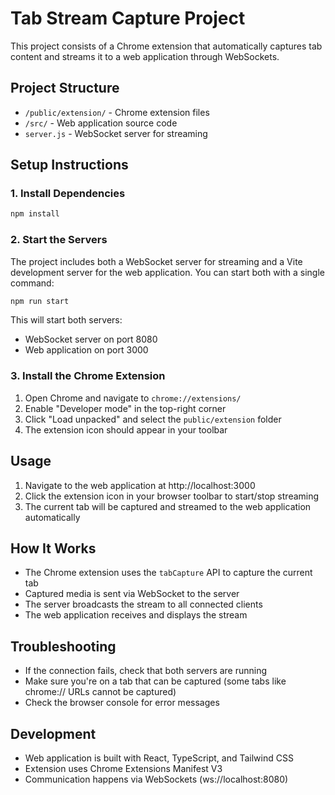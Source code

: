 
# Tab Stream Capture Project

This project consists of a Chrome extension that automatically captures tab content and streams it to a web application through WebSockets.

## Project Structure

- `/public/extension/` - Chrome extension files
- `/src/` - Web application source code
- `server.js` - WebSocket server for streaming

## Setup Instructions

### 1. Install Dependencies

```sh
npm install
```

### 2. Start the Servers

The project includes both a WebSocket server for streaming and a Vite development server for the web application. You can start both with a single command:

```sh
npm run start
```

This will start both servers:
- WebSocket server on port 8080
- Web application on port 3000

### 3. Install the Chrome Extension

1. Open Chrome and navigate to `chrome://extensions/`
2. Enable "Developer mode" in the top-right corner
3. Click "Load unpacked" and select the `public/extension` folder
4. The extension icon should appear in your toolbar

## Usage

1. Navigate to the web application at http://localhost:3000
2. Click the extension icon in your browser toolbar to start/stop streaming
3. The current tab will be captured and streamed to the web application automatically

## How It Works

- The Chrome extension uses the `tabCapture` API to capture the current tab
- Captured media is sent via WebSocket to the server
- The server broadcasts the stream to all connected clients
- The web application receives and displays the stream

## Troubleshooting

- If the connection fails, check that both servers are running
- Make sure you're on a tab that can be captured (some tabs like chrome:// URLs cannot be captured)
- Check the browser console for error messages

## Development

- Web application is built with React, TypeScript, and Tailwind CSS
- Extension uses Chrome Extensions Manifest V3
- Communication happens via WebSockets (ws://localhost:8080)
